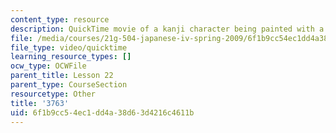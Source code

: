 ```yaml
---
content_type: resource
description: QuickTime movie of a kanji character being painted with a brush.
file: /media/courses/21g-504-japanese-iv-spring-2009/6f1b9cc54ec1dd4a38d63d4216c4611b_3763.mov
file_type: video/quicktime
learning_resource_types: []
ocw_type: OCWFile
parent_title: Lesson 22
parent_type: CourseSection
resourcetype: Other
title: '3763'
uid: 6f1b9cc5-4ec1-dd4a-38d6-3d4216c4611b
---
```

